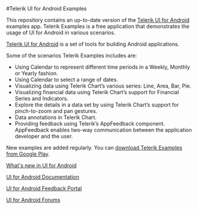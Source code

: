 #Telerik UI for Android Examples

This repository contains an up-to-date version of the [Telerik UI for Android](http://www.telerik.com/android-ui) examples app. 
Telerik Examples is a free application that demonstrates the usage of UI for Android in various scenarios.

[Telerik UI for Android](http://www.telerik.com/android-ui) is a set of tools for building Android applications. 

Some of the scenarios Telerik Examples includes are:
 - Using Calendar to represent different time periods in a Weekly, Monthly or Yearly fashion.
 - Using Calendar to select a range of dates.
 - Visualizing data using Telerik Chart’s various series: Line, Area, Bar, Pie.
 - Visualizing financial data using Telerik Chart’s support for Financial Series and Indicators.
 - Explore the details in a data set by using Telerik Chart’s support for pinch-to-zoom and pan gestures.
 - Data annotations in Telerik Chart.
 - Providing feedback using Telerik’s AppFeedback component. AppFeedback enables two-way communication between the application developer and the user.

New examples are added regularly. You can [download Telerik Examples from Google Play](https://play.google.com/store/apps/details?id=com.telerik.examples).

[What's new in UI for Android](http://www.telerik.com/support/whats-new/android-ui/release-history)

[UI for Android Documentation](http://docs.telerik.com/devtools/android)

[UI for Android Feedback Portal](http://feedback.telerik.com/Project/158)

[UI for Android Forums](http://www.telerik.com/forums/android)